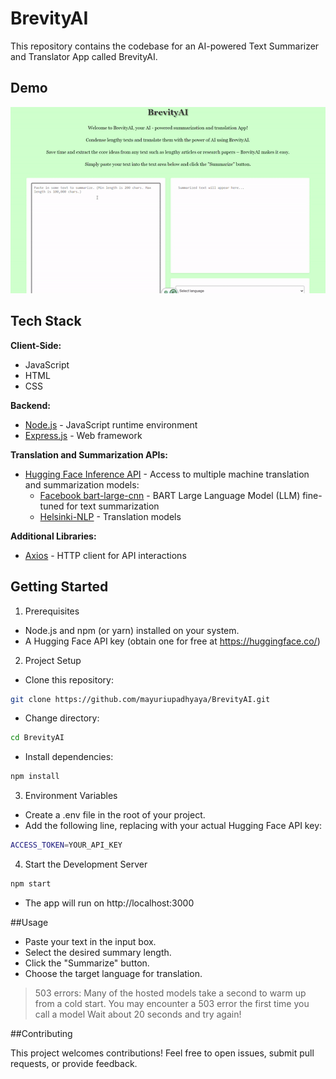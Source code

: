 # BrevityAI
This repository contains the codebase for an AI-powered Text Summarizer and Translator App called BrevityAI.

## Demo

![Demo](https://github.com/mayuriupadhyaya/BrevityAI/blob/3898974161b4af014c964d84de34f0c9716c3b8f/public/BrevityAI_demo.gif)

## Tech Stack

**Client-Side:**

- JavaScript
- HTML
- CSS

**Backend:**

- [Node.js](https://nodejs.org/) - JavaScript runtime environment
- [Express.js](https://expressjs.com/) - Web framework 

**Translation and Summarization APIs:**

- [Hugging Face Inference API](https://huggingface.co/docs/api-inference/index) - Access to multiple machine translation and summarization models:
    - [Facebook bart-large-cnn](https://huggingface.co/facebook/bart-large-cnn) - BART Large Language Model (LLM) fine-tuned for text summarization 
    - [Helsinki-NLP](https://huggingface.co/Helsinki-NLP) - Translation models

**Additional Libraries:**

- [Axios](https://axios-http.com/) - HTTP client for API interactions

## Getting Started

1. Prerequisites

- Node.js and npm (or yarn) installed on your system.
- A Hugging Face API key (obtain one for free at https://huggingface.co/)

2. Project Setup

- Clone this repository:

```bash
git clone https://github.com/mayuriupadhyaya/BrevityAI.git
```

- Change directory:

```bash
cd BrevityAI
```

- Install dependencies:

```bash
npm install 
```

3. Environment Variables

- Create a .env file in the root of your project.
- Add the following line, replacing with your actual Hugging Face API key:

```bash
ACCESS_TOKEN=YOUR_API_KEY
```

4. Start the Development Server

```bash
npm start 
```

- The app will run on http://localhost:3000

##Usage

- Paste your text in the input box.
- Select the desired summary length.
- Click the "Summarize" button.
- Choose the target language for translation.

> 503 errors: Many of the hosted models take a second to warm up from a cold start. You may encounter a 503 error the first time you call a model Wait about 20 seconds and try again!

##Contributing

This project welcomes contributions! Feel free to open issues, submit pull requests, or provide feedback.